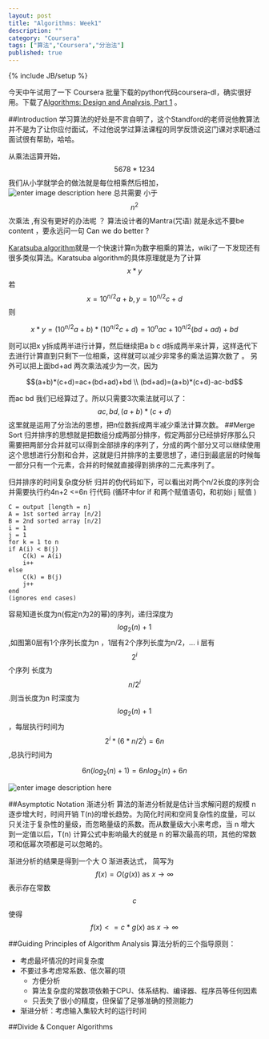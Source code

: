 ```yaml
---
layout: post
title: "Algorithms: Week1"
description: ""
category: "Coursera"
tags: ["算法","Coursera","分治法"]
published: true
---
```

{% include JB/setup %}


今天中午试用了一下 Coursera 批量下载的python代码coursera-dl，确实很好用。下载了[Algorithms: Design and Analysis, Part 1][1] 。



##Introduction
学习算法的好处是不言自明了，这个Standford的老师说他教算法并不是为了让你应付面试，不过他说学过算法课程的同学反馈说这门课对求职通过面试很有帮助，哈哈。

从乘法运算开始，$$5678*1234$$ 我们从小学就学会的做法就是每位相乘然后相加，
![enter image description here][2] 
总共需要 小于 $$n^2$$次乘法 ,有没有更好的办法呢 ？ 算法设计者的Mantra(咒语) 就是永远不要be content ，要永远问一句 Can we do better ?

[Karatsuba algorithm][3]就是一个快速计算n为数字相乘的算法，wiki了一下发现还有很多类似算法。Karatsuba algorithm的具体原理就是为了计算$$x*y $$ 若$$x=10^{n/2}a+b ,y=10^{n/2}c+d$$则 

$$x*y=(10^{n/2}a+b)*(10^{n/2}c+d)=10^{n}ac+10^{n/2}(bd+ad)+bd $$

则可以把x y拆成两半进行计算，然后继续把a b c  d拆成两半来计算，这样迭代下去进行计算直到只剩下一位相乘，这样就可以减少非常多的乘法运算次数了 。 另外可以把上面bd+ad 两次乘法减少为一次，因为 

$$(a+b)*(c+d)=ac+(bd+ad)+bd \\ (bd+ad)=(a+b)*(c+d)-ac-bd$$ 

而ac bd 我们已经算过了。所以只需要3次乘法就可以了：$$ac, bd, (a+b)*(c+d)$$ 
这里就是运用了分治法的思想，把n位数拆成两半减少乘法计算次数。
##Merge Sort
归并排序的思想就是把数组分成两部分排序，假定两部分已经排好序那么只需要把两部分合并就可以得到全部排序的序列了，分成的两个部分又可以继续使用这个思想进行分割和合并，这就是归并排序的主要思想了，递归到最底层的时候每一部分只有一个元素，合并的时候就直接得到排序的二元素序列了。

归并排序的时间复杂度分析 
归并的伪代码如下，可以看出对两个n/2长度的序列合并需要执行约4n+2 <=6n 行代码 (循环中for if 和两个赋值语句，和初始i j 赋值 )

    C = output [length = n]
    A = 1st sorted array [n/2]
    B = 2nd sorted array [n/2]
    i = 1
    j = 1
    for k = 1 to n
	if A(i) < B(j)
		C(k) = A(i)
		i++
	else 
		C(k) = B(j)
		j++
    end
    (ignores end cases)

容易知道长度为n(假定n为2的幂)的序列，递归深度为$$log_2(n)+1$$ ,如图第0层有1个序列长度为n ，1层有2个序列长度为n/2，... i 层有 $$2^i$$个序列 长度为 $$n/2^i$$ .则当长度为n 时深度为  $$log_2(n)+1$$ ，每层执行时间为  $$2^i*(6*n/2^i)=6n$$ ,总执行时间为

$$6n(log_2(n)+1)=6nlog_2(n)+6n$$

![enter image description here][4]



##Asymptotic Notation
渐进分析
算法的渐进分析就是估计当求解问题的规模 n 逐步增大时，时间开销 T(n)的增长趋势。为简化时间和空间复杂性的度量，可以只关注于复杂性的量级，而忽略量级的系数。而从数量级大小来考虑，当 n 增大到一定值以后，T(n) 计算公式中影响最大的就是 n 的幂次最高的项，其他的常数项和低幂次项都是可以忽略的。

渐进分析的结果是得到一个大 O 渐进表达式， 简写为
$$f(x)=O(g(x))\text{ as }x\to\infty $$ 
表示存在常数$$c$$ 使得$$f(x)<=c* g(x)\text{  as }x\to\infty $$

 
##Guiding Principles of Algorithm Analysis
算法分析的三个指导原则：

 - 考虑最坏情况的时间复杂度
 - 不要过多考虑常系数、低次幂的项
     - 方便分析
     - 算法复杂度的常数项依赖于CPU、体系结构、编译器、程序员等任何因素
     - 只丢失了很小的精度，但保留了足够准确的预测能力
 - 渐进分析：考虑输入集较大时的运行时间



##Divide & Conquer Algorithms



  [1]: https://www.coursera.org/course/algo
  [2]: https://lh4.googleusercontent.com/-JqcjmJVWkLU/U0_h5AFfnYI/AAAAAAAAAqE/OdgL7QqtgEU/s450/G%257B%2524%255D78R1Y3T7HMH%2525U0%25287F5P.jpg
  [3]: http://en.wikipedia.org/wiki/Karatsuba_algorithm
  [4]: https://lh5.googleusercontent.com/-UGNKkRvdrEQ/U0_yI8tQ1yI/AAAAAAAAAqw/fAkapMQcQBE/w624-h324-no/merge.png